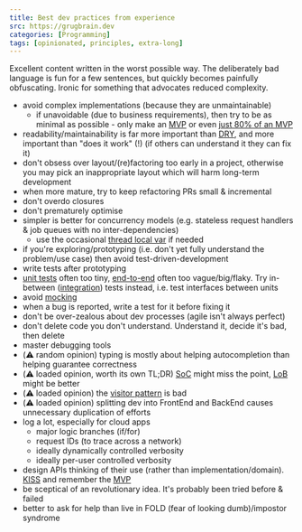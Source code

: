 ```yaml
---
title: Best dev practices from experience
src: https://grugbrain.dev
categories: [Programming]
tags: [opinionated, principles, extra-long]
---
```


Excellent content written in the worst possible way. The deliberately bad language is fun for a few sentences, but quickly becomes painfully obfuscating. Ironic for something that advocates reduced complexity.

- avoid complex implementations (because they are unmaintainable)
  + if unavoidable (due to business requirements), then try to be as minimal as possible - only make an [MVP] or even [just 80% of an MVP](https://en.wikipedia.org/wiki/Pareto_principle)
- readability/maintainability is far more important than [DRY](https://en.wikipedia.org/wiki/Don%27t_repeat_yourself), and more important than "does it work" (!) (if others can understand it they can fix it)
- don't obsess over layout/(re)factoring too early in a project, otherwise you may pick an inappropriate layout which will harm long-term development
- when more mature, try to keep refactoring PRs small & incremental
- don't overdo closures
- don't prematurely optimise
- simpler is better for concurrency models (e.g. stateless request handlers & job queues with no inter-dependencies)
  + use the occasional [thread local var](https://en.wikipedia.org/wiki/Thread-local_storage) if needed
- if you're exploring/prototyping (i.e. don't yet fully understand the problem/use case) then avoid test-driven-development
- write tests after prototyping
- [unit tests](https://en.wikipedia.org/wiki/Unit_testing) often too tiny, [end-to-end](https://smartbear.com/solutions/end-to-end-testing) often too vague/big/flaky. Try in-between ([integration](https://en.wikipedia.org/wiki/Integration_testing)) tests instead, i.e. test interfaces between units
- avoid [mocking](https://en.wikipedia.org/wiki/Mock_object)
- when a bug is reported, write a test for it before fixing it
- don't be over-zealous about dev processes (agile isn't always perfect)
- don't delete code you don't understand. Understand it, decide it's bad, then delete
- master debugging tools
- (:warning: random opinion) typing is mostly about helping autocompletion than helping guarantee correctness
- (:warning: loaded opinion, worth its own TL;DR) [SoC](https://en.wikipedia.org/wiki/Separation_of_concerns) might miss the point, [LoB](https://htmx.org/essays/locality-of-behaviour) might be better
- (:warning: loaded opinion) the [visitor pattern](https://en.wikipedia.org/wiki/Visitor_pattern) is bad
- (:warning: loaded opinion) splitting dev into FrontEnd and BackEnd causes unnecessary duplication of efforts
- log a lot, especially for cloud apps
  + major logic branches (if/for)
  + request IDs (to trace across a network)
  + ideally dynamically controlled verbosity
  + ideally per-user controlled verbosity
- design APIs thinking of their use (rather than implementation/domain). [KISS](https://en.wikipedia.org/wiki/KISS_principle) and remember the [MVP]
- be sceptical of an revolutionary idea. It's probably been tried before & failed
- better to ask for help than live in FOLD (fear of looking dumb)/impostor syndrome

[MVP]: https://en.wikipedia.org/wiki/Minimum_viable_product